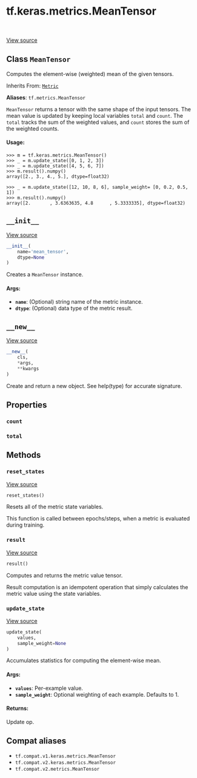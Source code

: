 <div itemscope itemtype="http://developers.google.com/ReferenceObject">
<meta itemprop="name" content="tf.keras.metrics.MeanTensor" />
<meta itemprop="path" content="Stable" />
<meta itemprop="property" content="count"/>
<meta itemprop="property" content="total"/>
<meta itemprop="property" content="__init__"/>
<meta itemprop="property" content="__new__"/>
<meta itemprop="property" content="reset_states"/>
<meta itemprop="property" content="result"/>
<meta itemprop="property" content="update_state"/>
</div>

# tf.keras.metrics.MeanTensor

<!-- Insert buttons and diff -->

<table class="tfo-notebook-buttons tfo-api" align="left">
</table>

<a target="_blank" href="/code/stable/tensorflow/python/keras/metrics.py">View source</a>



## Class `MeanTensor`

Computes the element-wise (weighted) mean of the given tensors.

Inherits From: [`Metric`](../../../tf/keras/metrics/Metric.md)

**Aliases**: `tf.metrics.MeanTensor`

<!-- Placeholder for "Used in" -->

`MeanTensor` returns a tensor with the same shape of the input tensors. The
mean value is updated by keeping local variables `total` and `count`. The
`total` tracks the sum of the weighted values, and `count` stores the sum of
the weighted counts.

#### Usage:



```
>>> m = tf.keras.metrics.MeanTensor()
>>> _ = m.update_state([0, 1, 2, 3])
>>> _ = m.update_state([4, 5, 6, 7])
>>> m.result().numpy()
array([2., 3., 4., 5.], dtype=float32)
```

```
>>> _ = m.update_state([12, 10, 8, 6], sample_weight= [0, 0.2, 0.5, 1])
>>> m.result().numpy()
array([2.       , 3.6363635, 4.8      , 5.3333335], dtype=float32)
```

<h2 id="__init__"><code>__init__</code></h2>

<a target="_blank" href="/code/stable/tensorflow/python/keras/metrics.py">View source</a>

``` python
__init__(
    name='mean_tensor',
    dtype=None
)
```

Creates a `MeanTensor` instance.


#### Args:


* <b>`name`</b>: (Optional) string name of the metric instance.
* <b>`dtype`</b>: (Optional) data type of the metric result.

<h2 id="__new__"><code>__new__</code></h2>

<a target="_blank" href="/code/stable/tensorflow/python/keras/metrics.py">View source</a>

``` python
__new__(
    cls,
    *args,
    **kwargs
)
```

Create and return a new object.  See help(type) for accurate signature.




## Properties

<h3 id="count"><code>count</code></h3>




<h3 id="total"><code>total</code></h3>






## Methods

<h3 id="reset_states"><code>reset_states</code></h3>

<a target="_blank" href="/code/stable/tensorflow/python/keras/metrics.py">View source</a>

``` python
reset_states()
```

Resets all of the metric state variables.

This function is called between epochs/steps,
when a metric is evaluated during training.

<h3 id="result"><code>result</code></h3>

<a target="_blank" href="/code/stable/tensorflow/python/keras/metrics.py">View source</a>

``` python
result()
```

Computes and returns the metric value tensor.

Result computation is an idempotent operation that simply calculates the
metric value using the state variables.

<h3 id="update_state"><code>update_state</code></h3>

<a target="_blank" href="/code/stable/tensorflow/python/keras/metrics.py">View source</a>

``` python
update_state(
    values,
    sample_weight=None
)
```

Accumulates statistics for computing the element-wise mean.


#### Args:


* <b>`values`</b>: Per-example value.
* <b>`sample_weight`</b>: Optional weighting of each example. Defaults to 1.


#### Returns:

Update op.






## Compat aliases

* `tf.compat.v1.keras.metrics.MeanTensor`
* `tf.compat.v2.keras.metrics.MeanTensor`
* `tf.compat.v2.metrics.MeanTensor`


